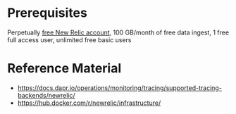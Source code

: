 # Prerequisites

Perpetually [free New Relic account](https://newrelic.com/signup), 100 GB/month of free data ingest, 1 free full access user, unlimited free basic users

# Reference Material

- https://docs.dapr.io/operations/monitoring/tracing/supported-tracing-backends/newrelic/
- https://hub.docker.com/r/newrelic/infrastructure/
